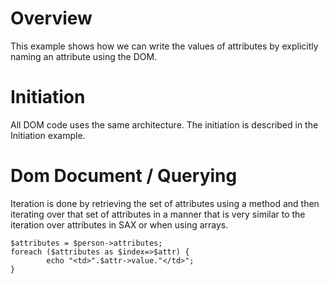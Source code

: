 # Overview
This example shows how we can write the values of attributes by explicitly naming an attribute using the DOM.

# Initiation
All DOM code uses the same architecture. The initiation is described in the Initiation example.

# Dom Document / Querying
Iteration is done by retrieving the set of attributes using a method and then iterating over that set of attributes in a manner that is very similar to the iteration over attributes in SAX or when using arrays.

~~~
$attributes = $person->attributes;
foreach ($attributes as $index=>$attr) {
		echo "<td>".$attr->value."</td>";
}	
~~~
